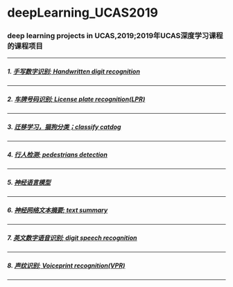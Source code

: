 # deepLearning_UCAS2019
### deep learning projects in UCAS,2019;2019年UCAS深度学习课程的课程项目
-------------------------------------------
##### 1.  [手写数字识别; Handwritten digit recognition](https://github.com/WoShiDongZhiWu/deepLearning_UCAS2019/tree/master/1_%E6%89%8B%E5%86%99%E6%95%B0%E5%AD%97%E8%AF%86%E5%88%AB "悬停显示")
--------------------------------------------
##### 2.  [车牌号码识别;  License plate recognition(LPR)](https://github.com/WoShiDongZhiWu/deepLearning_UCAS2019/tree/master/2_%E8%BD%A6%E7%89%8C%E5%8F%B7%E7%A0%81%E8%AF%86%E5%88%AB "悬停显示")
--------------------------------------------
##### 3.  [迁移学习，猫狗分类；classify catdog](https://github.com/WoShiDongZhiWu/deepLearning_UCAS2019/tree/master/3_%E8%BF%81%E7%A7%BB%E5%AD%A6%E4%B9%A0-%E7%8C%AB%E7%8B%97%E5%88%86%E7%B1%BB_classify_catDog "悬停显示")
--------------------------------------------
##### 4.  [行人检测; pedestrians detection](https://github.com/WoShiDongZhiWu/deepLearning_UCAS2019/tree/master/4_%E8%A1%8C%E4%BA%BA%E6%A3%80%E6%B5%8B_pedestrians_detection "悬停显示")
---------------------------------------
##### 5.  [神经语言模型](https://github.com/WoShiDongZhiWu/deepLearning_UCAS2019/tree/master/5_%20%E7%A5%9E%E7%BB%8F%E8%AF%AD%E8%A8%80%E6%A8%A1%E5%9E%8B "悬停显示")
--------------------------------
##### 6.  [神经网络文本摘要; text summary](https://github.com/WoShiDongZhiWu/deepLearning_UCAS2019/tree/master/6_%E7%A5%9E%E7%BB%8F%E7%BD%91%E7%BB%9C%E6%96%87%E6%9C%AC%E6%91%98%E8%A6%81 "悬停显示")
-------------------------------------
##### 7.  [英文数字语音识别; digit speech recognition](https://github.com/WoShiDongZhiWu/deepLearning_UCAS2019/tree/master/7_%E8%8B%B1%E6%96%87%E6%95%B0%E5%AD%97%E8%AF%AD%E9%9F%B3%E8%AF%86%E5%88%AB "悬停显示")
------------------------------------------
##### 8.  [声纹识别; Voiceprint recognition(VPR)](https://github.com/WoShiDongZhiWu/deepLearning_UCAS2019/tree/master/8_%E5%A3%B0%E7%BA%B9%E8%AF%86%E5%88%AB "悬停显示")
--------------------------------------

